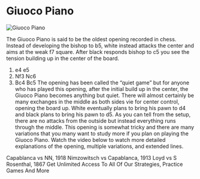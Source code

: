 # Giuoco Piano

![Giuoco Piano](https://www.thechesswebsite.com/wp-content/uploads/2015/08/the-giuoco-piano.jpg)


The Giuoco Piano is said to be the oldest opening recorded in chess. Instead of developing the bishop to b5, white instead attacks the center and aims at the weak f7 square. After black responds bishop to c5 you see the tension building up in the center of the board.
1. e4 e5
2. Nf3 Nc6
3. Bc4 Bc5
The opening has been called the “quiet game” but for anyone who has played this opening, after the initial build up in the center, the Giuoco Piano becomes anything but quiet. There will almost certainly be many exchanges in the middle as both sides vie for center control, opening the board up.
White eventually plans to bring his pawn to d4 and black plans to bring his pawn to d5. As you can tell from the setup, there are no attacks from the outside but instead everything runs through the middle.
This opening is somewhat tricky and there are many variations that you many want to study more if you plan on playing the Giuoco Piano.
Watch the video below to watch more detailed explanations of the opening, multiple variations, and extended lines.




Capablanca vs NN, 1918
Nimzowitsch vs Capablanca, 1913
Loyd vs S Rosenthal, 1867
Get Unlimited Access To All Of Our Strategies, Practice Games And More